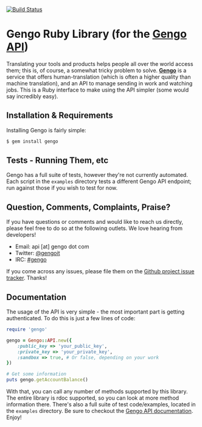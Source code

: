 [![Build Status](https://secure.travis-ci.org/gengo/gengo-ruby.png)](http://travis-ci.org/gengo/gengo-ruby)

Gengo Ruby Library (for the [Gengo API](http://gengo.com/api/))
======================================================================================================================================================
Translating your tools and products helps people all over the world access them; this is, of course, a somewhat tricky problem to solve.
**[Gengo](http://gengo.com/)** is a service that offers human-translation (which is often a higher quality than machine translation), and an API to
manage sending in work and watching jobs. This is a Ruby interface to make using the API simpler (some would say incredibly easy).


Installation & Requirements
------------------------------------------------------------------------------------------------------------------------------------------------------
Installing Gengo is fairly simple:

```sh
$ gem install gengo
```


Tests - Running Them, etc
------------------------------------------------------------------------------------------------------------------------------------------------------
Gengo has a full suite of tests, however they're not currently automated. Each script in the `examples` directory tests a different Gengo API
endpoint; run against those if you wish to test for now.


Question, Comments, Complaints, Praise?
------------------------------------------------------------------------------------------------------------------------------------------------------
If you have questions or comments and would like to reach us directly, please feel free to do so at the following outlets. We love hearing from
developers!

* Email: api [at] gengo dot com
* Twitter: [@gengoit](https://twitter.com/gengoit)
* IRC: [#gengo](irc://irc.freenode.net/gengo)

If you come across any issues, please file them on the [Github project issue tracker](https://github.com/gengo/gengo-ruby/issues). Thanks!


Documentation
------------------------------------------------------------------------------------------------------------------------------------------------------
The usage of the API is very simple - the most important part is getting authenticated. To do this is just a few lines of code:

```ruby
require 'gengo'

gengo = Gengo::API.new({
	:public_key => 'your_public_key',
	:private_key => 'your_private_key',
	:sandbox => true, # Or false, depending on your work
})

# Get some information
puts gengo.getAccountBalance()
```

With that, you can call any number of methods supported by this library. The entire library is rdoc supported, so you can look at more method
information there. There's also a full suite of test code/examples, located in the `examples` directory. Be sure to checkout the [Gengo API
documentation](http://developers.gengo.com). Enjoy!
